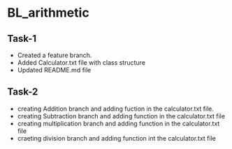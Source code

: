 # BL_arithmetic

## Task-1
* Created a feature branch. 
* Added Calculator.txt file with class structure
* Updated README.md file

## Task-2
* creating Addition branch and adding fuction in the calculator.txt file.
* creating Subtraction branch and adding function in the calculator.txt file
* creating multiplication branch and adding function in the calculator.txt file
* craeting division branch and adding function int the calculator.txt file
